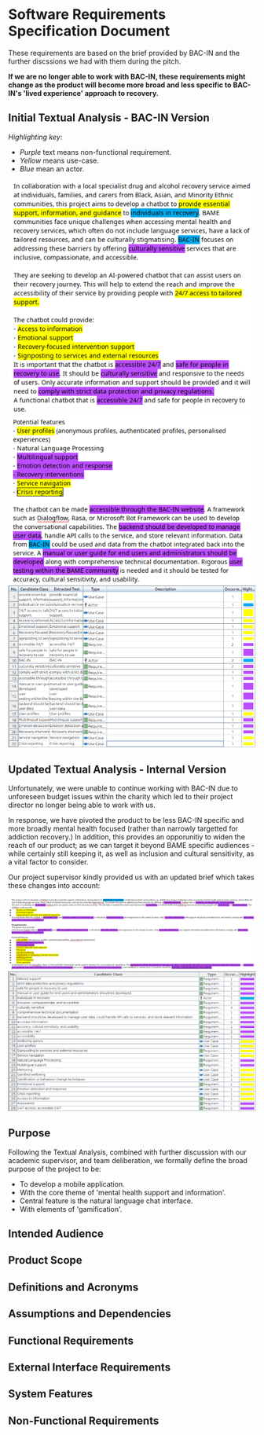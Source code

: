 # Software Requirements Specification Document

These requirements are based on the brief provided by BAC-IN and the further discssions we had with them during the pitch. 

__If we are no longer able to work with BAC-IN, these requirements might change as the product will become more broad and less specific to BAC-IN's 'lived experience' approach to recovery.__

## Initial Textual Analysis - BAC-IN Version

_Highlighting key:_

- _Purple_ text means non-functional requirement.
- _Yellow_ means use-case.
- _Blue_ mean an actor.

![textual analysis page 1](../reqs_specs_assets/textualAnalysis_1.png)
![textual analysis page 2](../reqs_specs_assets/textualAnalysis_2.png)
![textual analysis summary](../reqs_specs_assets/textualAnalysis_3.png)

## Updated Textual Analysis - Internal Version

Unfortunately, we were unable to continue working with BAC-IN due to unforeseen budget issues within the charity which led to their project director no longer being able to work with us.

In response, we have pivoted the product to be less BAC-IN specific and more broadly mental health focused (rather than narrowly targetted for addiction recovery.) In addition, this provides an opporunitiy to widen the reach of our product; as we can target it beyond BAME specific audiences - while certainly still keeping it, as well as inclusion and cultural sensitivity, as a vital factor to consider.

Our project supervisor kindly provided us with an updated brief which takes these changes into account:

![textual analysis updated page 1](../reqs_specs_assets/updatedTextAnalysis.png)
![textual analysis updated summary](../reqs_specs_assets/TextAnalysisTableUpdated.png)

## Purpose

Following the Textual Analysis, combined with further discussion with our academic supervisor, and team deliberation, we formally define the broad purpose of the project to be:

- To develop a mobile application.
- With the core theme of 'mental health support and information'.
- Central feature is the natural language chat interface.
- With elements of 'gamification'.

## Intended Audience 

## Product Scope

## Definitions and Acronyms

## Assumptions and Dependencies

## Functional Requirements

## External Interface Requirements

## System Features

## Non-Functional Requirements

